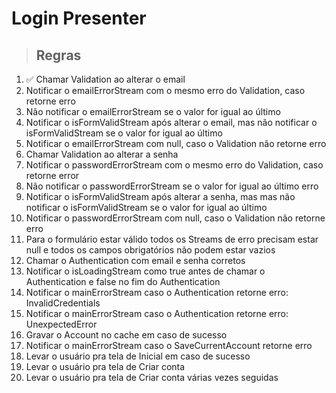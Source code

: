 # Login Presenter

> ## Regras
1. ✅ Chamar Validation ao alterar o email
2. Notificar o emailErrorStream com o mesmo erro do Validation, caso retorne 
erro
3. Não notificar o emailErrorStream se o valor for igual ao último
4. Notificar o isFormValidStream após alterar o email, mas não notificar o 
isFormValidStream se o valor for igual ao último
5. Notificar o emailErrorStream com null, caso o Validation não retorne erro
6. Chamar Validation ao alterar a senha
7. Notificar o passwordErrorStream com o mesmo erro do Validation, caso 
retorne error
8. Não notificar o passwordErrorStream se o valor for igual ao último
erro
9. Notificar o isFormValidStream após alterar a senha, mas mas não notificar 
o isFormValidStream se o valor for igual ao último
10. Notificar o passwordErrorStream com null, caso o Validation não retorne erro
11. Para o formulário estar válido todos os Streams de erro precisam estar null 
e todos os campos obrigatórios não podem estar vazios
12. Chamar o Authentication com email e senha corretos
13. Notificar o isLoadingStream como true antes de chamar o Authentication e 
false no fim do Authentication
14. Notificar o mainErrorStream caso o Authentication retorne erro: 
InvalidCredentials 
15. Notificar o mainErrorStream caso o Authentication retorne erro: 
UnexpectedError
16. Gravar o Account no cache em caso de sucesso
17. Notificar o mainErrorStream caso o SaveCurrentAccount retorne erro
18. Levar o usuário pra tela de Inicial em caso de sucesso
19. Levar o usuário pra tela de Criar conta
20. Levar o usuário pra tela de Criar conta várias vezes seguidas